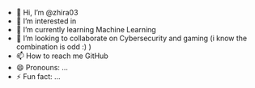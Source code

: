 - 👋 Hi, I’m @zhira03
- 👀 I’m interested in 
- 🌱 I’m currently learning Machine Learning 
- 💞️ I’m looking to collaborate on Cybersecurity and gaming (i know the combination is odd :) )
- 📫 How to reach me GitHub 
- 😄 Pronouns: ...
- ⚡ Fun fact: ...

<!---
zhira03/zhira03 is a ✨ special ✨ repository because its `README.md` (this file) appears on your GitHub profile.
You can click the Preview link to take a look at your changes.
--->
